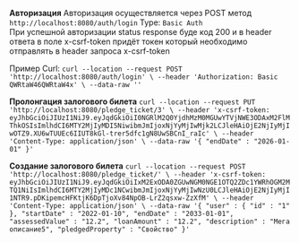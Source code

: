 **Авторизация**
Авторизация осуществляется через POST метод `http://localhost:8080/auth/login`
Type: `Basic Auth`  
При успешной авторизации status response буде код 200 и в header ответа в поле x-csrf-token придёт токен который необходимо отправлять в header запроса x-csrf-token

Пример Curl:
`curl --location --request POST 'http://localhost:8080/auth/login' \
--header 'Authorization: Basic QWRtaW46QWRtaW4x' \
--data-raw ''`

**Пролонгация залогового билета**
`curl --location --request PUT 'http://localhost:8080/pledge_ticket/3' \
--header 'x-csrf-token: eyJhbGciOiJIUzI1NiJ9.eyJqdGkiOiI0NGRlM2Q0YjdhMzM0MGUwYTVjNWE3ODAxM2FlMThkOSIsImlhdCI6MTY2MjIyMDI5NiwibmJmIjoxNjYyMjIwMjk2LCJleHAiOjE2NjIyMjIwOTZ9.XU6wTUUEc6IIUT8kGl-trer5dfc1gN8UwSBCnI_raIc' \
--header 'Content-Type: application/json' \
--data-raw '{
    "endDate" : "2026-01-01"
}'`

**Создание залогового билета**
`curl --location --request POST 'http://localhost:8080/pledge_ticket/' \
--header 'x-csrf-token: eyJhbGciOiJIUzI1NiJ9.eyJqdGkiOiIxM2ExODA0ZGUwNGM0NGE1OTQ2ZDc1YWRhOGM2MTQ1NiIsImlhdCI6MTY2MjIyMDc1NCwibmJmIjoxNjYyMjIwNzU0LCJleHAiOjE2NjIyMjI1NTR9.pDKipemcHFKtjK6DpTjoXv84NpOB-LrZ2qsxw-ZzXfM' \
--header 'Content-Type: application/json' \
--data-raw '{
    "user" : {
        "id" : "1"
    },
    "startDate" : "2022-01-10",
    "endDate" : "2033-01-01",
    "assessedValue" : "12.2",
    "loanAmount" : "12.2",
    "description" : "Мега описание5",
    "pledgedProperty" : "Свойство"
}'`